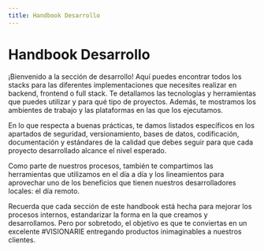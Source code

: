 ```yaml
---
title: Handbook Desarrollo
---
```

# Handbook Desarrollo

¡Bienvenido a la sección de desarrollo! Aquí puedes encontrar todos los stacks para las diferentes implementaciones que necesites realizar en backend, frontend o full stack. Te detallamos las tecnologías y herramientas que puedes utilizar y para qué tipo de proyectos. Además, te mostramos los ambientes de trabajo y las plataformas en las que los ejecutamos.

En lo que respecta a buenas prácticas, te damos listados específicos en los apartados de seguridad, versionamiento, bases de datos, codificación, documentación y estándares de la calidad que debes seguir para que cada proyecto desarrollado alcance el nivel esperado.

Como parte de nuestros procesos, también te compartimos las herramientas que utilizamos en el día a día y los lineamientos para aprovechar uno de los beneficios que tienen nuestros desarrolladores locales: el día remoto.

Recuerda que cada sección de este handbook está hecha para mejorar los procesos internos, estandarizar la forma en la que creamos y desarrollamos. Pero por sobretodo, el objetivo es que te conviertas en un excelente #VISIONARIE entregando productos inimaginables a nuestros clientes.
